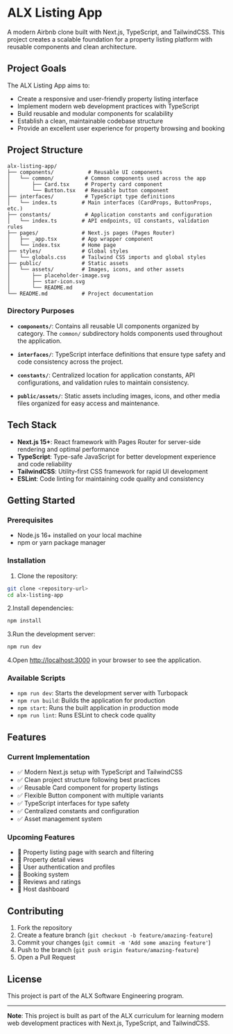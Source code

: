 # ALX Listing App

A modern Airbnb clone built with Next.js, TypeScript, and TailwindCSS. This project creates a scalable foundation for a property listing platform with reusable components and clean architecture.

## Project Goals

The ALX Listing App aims to:

- Create a responsive and user-friendly property listing interface
- Implement modern web development practices with TypeScript
- Build reusable and modular components for scalability
- Establish a clean, maintainable codebase structure
- Provide an excellent user experience for property browsing and booking

## Project Structure

``` text
alx-listing-app/
├── components/           # Reusable UI components
│   └── common/          # Common components used across the app
│       ├── Card.tsx     # Property card component
│       └── Button.tsx   # Reusable button component
├── interfaces/          # TypeScript type definitions
│   └── index.ts        # Main interfaces (CardProps, ButtonProps, etc.)
├── constants/           # Application constants and configuration
│   └── index.ts        # API endpoints, UI constants, validation rules
├── pages/              # Next.js pages (Pages Router)
│   ├── _app.tsx        # App wrapper component
│   └── index.tsx       # Home page
├── styles/             # Global styles
│   └── globals.css     # Tailwind CSS imports and global styles
├── public/             # Static assets
│   └── assets/         # Images, icons, and other assets
│       ├── placeholder-image.svg
│       ├── star-icon.svg
│       └── README.md
└── README.md           # Project documentation
```

### Directory Purposes

- **`components/`**: Contains all reusable UI components organized by category. The `common/` subdirectory holds components used throughout the application.

- **`interfaces/`**: TypeScript interface definitions that ensure type safety and code consistency across the project.

- **`constants/`**: Centralized location for application constants, API configurations, and validation rules to maintain consistency.

- **`public/assets/`**: Static assets including images, icons, and other media files organized for easy access and maintenance.

## Tech Stack

- **Next.js 15+**: React framework with Pages Router for server-side rendering and optimal performance
- **TypeScript**: Type-safe JavaScript for better development experience and code reliability
- **TailwindCSS**: Utility-first CSS framework for rapid UI development
- **ESLint**: Code linting for maintaining code quality and consistency

## Getting Started

### Prerequisites

- Node.js 16+ installed on your local machine
- npm or yarn package manager

### Installation

1. Clone the repository:

```bash
git clone <repository-url>
cd alx-listing-app
```

2.Install dependencies:

```bash
npm install
```

3.Run the development server:

```bash
npm run dev
```

4.Open [http://localhost:3000](http://localhost:3000) in your browser to see the application.

### Available Scripts

- `npm run dev`: Starts the development server with Turbopack
- `npm run build`: Builds the application for production
- `npm start`: Runs the built application in production mode
- `npm run lint`: Runs ESLint to check code quality

## Features

### Current Implementation

- ✅ Modern Next.js setup with TypeScript and TailwindCSS
- ✅ Clean project structure following best practices
- ✅ Reusable Card component for property listings
- ✅ Flexible Button component with multiple variants
- ✅ TypeScript interfaces for type safety
- ✅ Centralized constants and configuration
- ✅ Asset management system

### Upcoming Features

- 🔄 Property listing page with search and filtering
- 🔄 Property detail views
- 🔄 User authentication and profiles
- 🔄 Booking system
- 🔄 Reviews and ratings
- 🔄 Host dashboard

## Contributing

1. Fork the repository
2. Create a feature branch (`git checkout -b feature/amazing-feature`)
3. Commit your changes (`git commit -m 'Add some amazing feature'`)
4. Push to the branch (`git push origin feature/amazing-feature`)
5. Open a Pull Request

## License

This project is part of the ALX Software Engineering program.

---

**Note**: This project is built as part of the ALX curriculum for learning modern web development practices with Next.js, TypeScript, and TailwindCSS.
